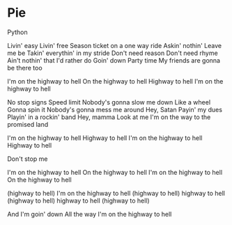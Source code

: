 # Pie
Python


Livin' easy
Livin' free
Season ticket on a one way ride
Askin' nothin'
Leave me be
Takin' everythin' in my stride
Don't need reason
Don't need rhyme
Ain't nothin' that I'd rather do
Goin' down
Party time
My friends are gonna be there too

I'm on the highway to hell
On the highway to hell
Highway to hell
I'm on the highway to hell

No stop signs
Speed limit
Nobody's gonna slow me down
Like a wheel
Gonna spin it
Nobody's gonna mess me around
Hey, Satan
Payin' my dues
Playin' in a rockin' band
Hey, mamma
Look at me
I'm on the way to the promised land

I'm on the highway to hell
Highway to hell
I'm on the highway to hell
Highway to hell

Don't stop me

I'm on the highway to hell
On the highway to hell
I'm on the highway to hell
On the highway to hell

(highway to hell) I'm on the highway to hell
(highway to hell) highway to hell
(highway to hell) highway to hell
(highway to hell)

And I'm goin' down
All the way
I'm on the highway to hell

